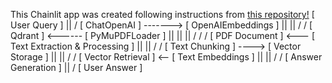 This Chainlit app was created following instructions from [this repository!]()
    [ User Query ]
        ||
        \/
    [ ChatOpenAI ] -------> [ OpenAIEmbeddings ]
        ||                          ||
        \/                          \/
    [ Qdrant ] <------ [ PyMuPDFLoader ]
        ||                ||      ||
        \/                \/      \/
    [ PDF Document ] <--- [ Text Extraction & Processing ]
        ||                               ||
        \/                               \/
    [ Text Chunking ] ----> [ Vector Storage ]
        ||                               ||
        \/                               \/
    [ Vector Retrieval ] <-- [ Text Embeddings ]
        ||                               ||
        \/                               \/
    [ Answer Generation ]
        ||
        \/
    [ User Answer ]
